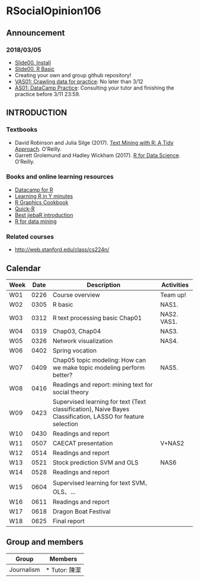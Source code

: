 # RSocialOpinion106

## Announcement
### 2018/03/05
* [Slide00. Install](https://docs.google.com/presentation/d/e/2PACX-1vSNj-P2-8cJptSy-eRMKXs4eSNgLgeaCHiF22THEDkmijIXaqFA8U67T3Lp-iR0ibXssD-NHUq5DEG2/pub?start=false&loop=false&delayms=3000)
* [Slide00. R Basic](https://docs.google.com/presentation/d/e/2PACX-1vRjb_W1Vo9-zD9F4FmWOiB6K4ezkF6W64OKcX7bZD6ordKvOT-6LFoGi0le-HzT2ABKudDNhr_qKt2x/pub?start=false&loop=false&delayms=3000&slide=id.g2074c710b4_0_293)
* Creating your own and group github repository!
* [VAS01: Crawling data for practice](VAS01.md): No later than 3/12
* [AS01: DataCamp Practice](https://www.datacamp.com/courses/free-introduction-to-r): Consulting your tutor and finishing the practice before 3/11 23:59.
## INTRODUCTION
### Textbooks
* David Robinson and Julia Silge (2017). [Text Mining with R: A Tidy Approach](http://tidytextmining.com/). O’Reilly.
* Garrett Grolemund and Hadley Wickham (2017). [R for Data Science](http://r4ds.had.co.nz/index.html). O’Reilly.

### Books and online learning resources
* [Datacamp for R](https://www.datacamp.com/courses/tech:r)
* [Learning R in Y minutes](https://learnxinyminutes.com/docs/r/)
* [R Graphics Cookbook](http://www.cookbook-r.com/Graphs/)
* [Quick-R](http://www.statmethods.net/)
* [Best jiebaR introduction](http://blog.fens.me/r-word-jiebar/)
* [R for data mining](http://www.rdatamining.com/)

### Related courses
- http://web.stanford.edu/class/cs224n/

## Calendar
| Week | Date | Description | Activities|
|-----|-----|-----|-----|
| W01 | 0226 | Course overview | Team up!|
| W02 | 0305 | R basic | NAS1.|
| W03 | 0312 | R text processing basic Chap01 | NAS2. VAS1. |
| W04 | 0319 | Chap03, Chap04 | NAS3. |
| W05 | 0326 | Network visualization| NAS4. |
| W06 | 0402 | Spring vocation| |
| W07 | 0409 | Chap05 topic modeling: How can we make topic modeling perform better?|NAS5.|
| W08 | 0416 | Readings and report: mining text for social theory | |
| W09 | 0423 | Supervised learning for text (Text classification), Naive Bayes Classification, LASSO for feature selection| |
| W10 | 0430 | Readings and report | |
| W11 | 0507 | CAECAT presentation | V+NAS2 |
| W12 | 0514 | Readings and report | |
| W13 | 0521 | Stock prediction SVM and OLS | NAS6|
| W14 | 0528 | Readings and report | |
| W15 | 0604 | Supervised learning for text SVM、OLS、… | |
| W16 | 0611 | Readings and report | |
| W17 | 0618 | Dragon Boat Festival| |
| W18 | 0625 | Final report | |
## Group and members
|Group|Members|
|-----|-----|
|Journalism|* Tutor: 陳潔|

